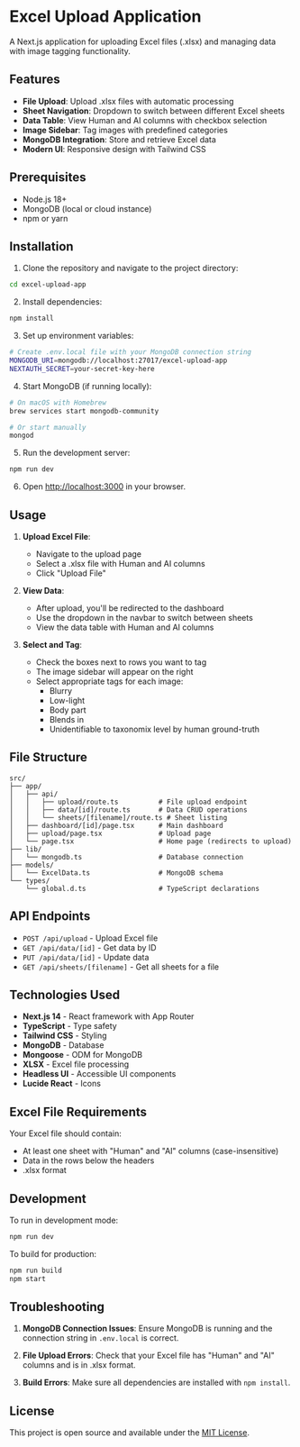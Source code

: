 # Excel Upload Application

A Next.js application for uploading Excel files (.xlsx) and managing data with image tagging functionality.

## Features

- **File Upload**: Upload .xlsx files with automatic processing
- **Sheet Navigation**: Dropdown to switch between different Excel sheets
- **Data Table**: View Human and AI columns with checkbox selection
- **Image Sidebar**: Tag images with predefined categories
- **MongoDB Integration**: Store and retrieve Excel data
- **Modern UI**: Responsive design with Tailwind CSS

## Prerequisites

- Node.js 18+ 
- MongoDB (local or cloud instance)
- npm or yarn

## Installation

1. Clone the repository and navigate to the project directory:
```bash
cd excel-upload-app
```

2. Install dependencies:
```bash
npm install
```

3. Set up environment variables:
```bash
# Create .env.local file with your MongoDB connection string
MONGODB_URI=mongodb://localhost:27017/excel-upload-app
NEXTAUTH_SECRET=your-secret-key-here
```

4. Start MongoDB (if running locally):
```bash
# On macOS with Homebrew
brew services start mongodb-community

# Or start manually
mongod
```

5. Run the development server:
```bash
npm run dev
```

6. Open [http://localhost:3000](http://localhost:3000) in your browser.

## Usage

1. **Upload Excel File**: 
   - Navigate to the upload page
   - Select a .xlsx file with Human and AI columns
   - Click "Upload File"

2. **View Data**:
   - After upload, you'll be redirected to the dashboard
   - Use the dropdown in the navbar to switch between sheets
   - View the data table with Human and AI columns

3. **Select and Tag**:
   - Check the boxes next to rows you want to tag
   - The image sidebar will appear on the right
   - Select appropriate tags for each image:
     - Blurry
     - Low-light
     - Body part
     - Blends in
     - Unidentifiable to taxonomix level by human ground-truth

## File Structure

```
src/
├── app/
│   ├── api/
│   │   ├── upload/route.ts          # File upload endpoint
│   │   ├── data/[id]/route.ts       # Data CRUD operations
│   │   └── sheets/[filename]/route.ts # Sheet listing
│   ├── dashboard/[id]/page.tsx      # Main dashboard
│   ├── upload/page.tsx              # Upload page
│   └── page.tsx                     # Home page (redirects to upload)
├── lib/
│   └── mongodb.ts                   # Database connection
├── models/
│   └── ExcelData.ts                 # MongoDB schema
└── types/
    └── global.d.ts                  # TypeScript declarations
```

## API Endpoints

- `POST /api/upload` - Upload Excel file
- `GET /api/data/[id]` - Get data by ID
- `PUT /api/data/[id]` - Update data
- `GET /api/sheets/[filename]` - Get all sheets for a file

## Technologies Used

- **Next.js 14** - React framework with App Router
- **TypeScript** - Type safety
- **Tailwind CSS** - Styling
- **MongoDB** - Database
- **Mongoose** - ODM for MongoDB
- **XLSX** - Excel file processing
- **Headless UI** - Accessible UI components
- **Lucide React** - Icons

## Excel File Requirements

Your Excel file should contain:
- At least one sheet with "Human" and "AI" columns (case-insensitive)
- Data in the rows below the headers
- .xlsx format

## Development

To run in development mode:
```bash
npm run dev
```

To build for production:
```bash
npm run build
npm start
```

## Troubleshooting

1. **MongoDB Connection Issues**: Ensure MongoDB is running and the connection string in `.env.local` is correct.

2. **File Upload Errors**: Check that your Excel file has "Human" and "AI" columns and is in .xlsx format.

3. **Build Errors**: Make sure all dependencies are installed with `npm install`.

## License

This project is open source and available under the [MIT License](LICENSE).